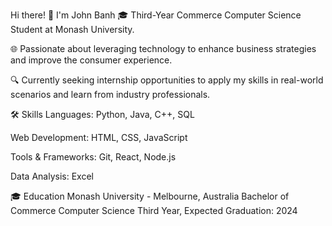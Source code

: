 Hi there! 👋 I'm John Banh
🎓 Third-Year Commerce Computer Science Student at Monash University.

🌐 Passionate about leveraging technology to enhance business strategies and improve the consumer experience.

🔍 Currently seeking internship opportunities to apply my skills in real-world scenarios and learn from industry professionals.

🛠 Skills
Languages: Python, Java, C++, SQL

Web Development: HTML, CSS, JavaScript

Tools & Frameworks: Git, React, Node.js

Data Analysis: Excel

🎓 Education
Monash University - Melbourne, Australia
Bachelor of Commerce Computer Science
Third Year, Expected Graduation: 2024

<!---
💼 Experience
Please include any relevant work experience, projects, or volunteer roles here.

🏆 Achievements
Highlight your accomplishments, certifications, or any awards you've received here.

📊 Projects
Describe your most exciting projects, providing links to the GitHub repositories if available.

Project Name: Description and link
Project Name: Description and link
📞 Let's Connect!
Feel free to reach out to me for collaboration, networking, or if you want to chat about technology and innovation!

LinkedIn: Your LinkedIn Profile
Email: your.email@example.com
--->
